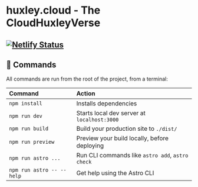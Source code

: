 # huxley.cloud - The CloudHuxleyVerse
[![Netlify Status](https://api.netlify.com/api/v1/badges/73df30d6-3ac6-4601-8644-8be716fdd4ff/deploy-status)](https://app.netlify.com/sites/hvxley/deploys)
---
## 🧞 Commands

All commands are run from the root of the project, from a terminal:

| Command                   | Action                                           |
| :------------------------ | :----------------------------------------------- |
| `npm install`             | Installs dependencies                            |
| `npm run dev`             | Starts local dev server at `localhost:3000`      |
| `npm run build`           | Build your production site to `./dist/`          |
| `npm run preview`         | Preview your build locally, before deploying     |
| `npm run astro ...`       | Run CLI commands like `astro add`, `astro check` |
| `npm run astro -- --help` | Get help using the Astro CLI                     |
